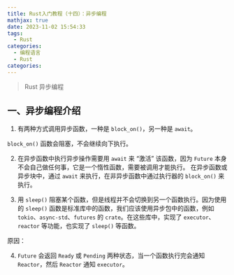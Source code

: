 ```yaml
---
title: Rust入门教程（十四）：异步编程
mathjax: true
date: 2023-11-02 15:54:33
tags:
  - Rust
categories:
  - 编程语言
  - Rust
categories:
---
```


>Rust 异步编程

<!-- more -->

## 一、异步编程介绍



1. 有两种方式调用异步函数，一种是 `block_on()`，另一种是 `await`。

`block_on()` 函数会阻塞，不会继续向下执行。

2. 在异步函数中执行异步操作需要用 `await` 来 “激活” 该函数，因为 `Future` 本身不会自己做任何事，它是一个惰性函数，需要被调用才能执行。
在异步函数或异步块中，通过 `await` 来执行，在非异步函数中通过执行器的 `block_on()` 来执行。

1. 用 `sleep()` 阻塞某个函数，但是线程并不会切换到另一个函数执行。因为使用的 `sleep()` 函数是标准库中的函数，我们应该使用异步包中的函数，例如 `tokio`、`async-std`、`futures` 的 `crate`。在这些库中，实现了 `executor`、`reactor` 等功能，也实现了 `sleep()` 等函数。

原因：

4. `Future` 会返回 `Ready` 或 `Pending` 两种状态，当一个函数执行完会通知 `Reactor`，然后 `Reactor` 通知 `executor`。



